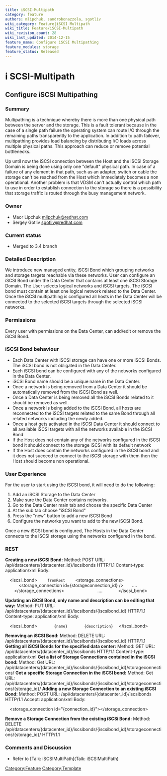```yaml
---
title: iSCSI-Multipath
category: feature
authors: mlipchuk, sandrobonazzola, sgotliv
wiki_category: Feature|iSCSI Multipath
wiki_title: Feature/iSCSI-Multipath
wiki_revision_count: 28
wiki_last_updated: 2014-12-15
feature_name: Configure iSCSI Multipathing
feature_modules: storage
feature_status: Released
---
```


# i SCSI-Multipath

## Configure iSCSI Multipathing

### Summary

Multipathing is a technique whereby there is more than one physical path between the server and the storage. This is a fault tolerant because in the case of a single path failure the operating system can route I/O through the remaining paths transparently to the application. In addition to path failover, multipathing provides load balancing by distributing I/O loads across multiple physical paths. This approach can reduce or remove potential bottlenecks.

Up until now the iSCSI connection between the Host and the iSCSI Storage Domain is being done using only one "default" physical path. In case of a failure of any element in that path, such as an adapter, switch or cable the storage can't be reached from the Host which immediately becomes a non operational. Another problem is that VDSM can't actually control which path to use in order to establish connection to the storage so there is a possibility that storage traffic is routed through the busy management network.

### Owner

*   Maor Lipchuk mlipchuk@redhat.com
*   Sergey Gotliv sgotliv@redhat.com

### Current status

*   Merged to 3.4 branch

### Detailed Description

We introduce new managed entity, iSCSI Bond which grouping networks and storage targets reachable via these networks.
User can configure an iSCSI Bond under the Data Center that contains at least one iSCSI Storage Domain.
The User selects logical networks and iSCSI targets.
The iSCSI bond must contain at least one logical network related to the Data Center.
Once the iSCSI multipathing is configured all hosts in the Data Center will be connected to the selected iSCSI targets through the selected iSCSI networks.

### Permissions

Every user with permissions on the Data Center, can add/edit or remove the iSCSI Bond.

### iSCSI Bond behaviour

*   Each Data Center with iSCSI storage can have one or more iSCSI Bonds. The iSCSI bond is not obligated in the Data Center.
*   Each iSCSI bond can be configured with any of the networks configured in the Data Center.
*   iSCSI Bond name should be a unique name in the Data Center.
*   Once a network is being removed from a Data Center it should be automatically removed from the iSCSI Bond as well.
*   Once a Data Center is being removed all the iSCSI Bonds related to it should be removed as well.
*   Once a network is being added to the iSCSI Bond, all hosts are reconnected to the iSCSI targets related to the same Bond through all related networks including the newly added.
*   Once a host gets activated in the iSCSI Data Center it should connect to all available iSCSI targets with all the networks available in the iSCSI Bond
*   If the Host does not contain any of the networks configured in the iSCSI bond it should connect to the storage iSCSI with its default network
*   If the Host does contain the networks configured in the iSCSI bond and it does not succeed to connect to the iSCSI storage with them then the Host should become non operational.

### User Experience

For the user to start using the iSCSI bond, it will need to do the following:

1.  Add an iSCSI Storage to the Data Center
2.  Make sure the Data Center contains networks.
3.  Go to the Data Center main tab and choose the specific Data Center
4.  At the sub tab choose "iSCSI Bond"
5.  Press the "new" button to add a new iSCSI Bond
6.  Configure the networks you want to add to the new iSCSI Bond.

Once a new iSCSI bond is configured, The Hosts in the Data Center connects to the iSCSI storage using the networks configured in the bond.

### REST

**Creating a new iSCSI Bond:**
Method: POST
URL: /api/datacenters/{datacenter_id}/iscsibonds
HTTP/1.1
Content-type: application/xml
Body:

`  `<iscsi_bond>
`    `<name>`fromRest`</name>
`    `<storage_connections>
`      `<storage_connection id={storageconnection_id} />
            ....
`    `</storage_connections>
`    `<networks>
`      `<network id={network_id} />
            ....
`    `</networks>
`  `</iscsi_bond>

**Updating an iSCSI Bond, only name and description can be editing that way:**
Method: PUT
URL: /api/datacenters/{datacenter_id}/iscsibonds/{iscsibond_id}
HTTP/1.1
Content-type: application/xml
Body:

`  `<iscsi_bond>
`       `<name>`{name}`</name>
`       `<description>`{description}`</description>
`  `</iscsi_bond>

**Removing an iSCSI Bond:**
Method: DELETE
URL: /api/datacenters/{datacenter_id}/iscsibonds/{iscsibond_id}
HTTP/1.1
 **Getting all iSCSI Bonds for the specified data center:**
Method: GET
URL: /api/datacenters/{datacenter_id}/iscsibonds HTTP/1.1
Content-type: application/xml
 **Get a list of Storage Connections contained in the iSCSI bond:**
Method: Get
URL: /api/datacenters/{datacenter_id}/iscsibonds/{iscsibond_id}/storageconnections/
 **Get a specific Storage Connection in the iSCSI bond:**
Method: Get
URL: /api/datacenters/{datacenter_id}/iscsibonds/{iscsibond_id}/storageconnections/{storage_id}/
 **Adding a new Storage Connection to an existing iSCSI Bond:**
Method: POST
URL: /api/datacenters/{datacenter_id}/iscsibonds
HTTP/1.1
Accept: application/xml
Body:

`  `<storage_connection id="{connection_id}"></storage_connection>

**Remove a Storage Connection from the existing iSCSi Bond:**
Method: DELETE
/api/datacenters/{datacenter_id}/iscsibonds/{iscsibond_id}/storageconnections/{storage_id}/
HTTP/1.1

### Comments and Discussion

*   Refer to [Talk: iSCSIMultiPath](Talk: iSCSIMultiPath)

<Category:Feature> <Category:Template>
